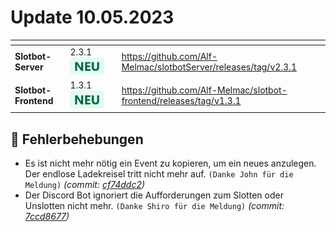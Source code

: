 # Update 10.05.2023

<table data-card-size="large" data-view="cards"><thead><tr><th></th><th></th><th data-hidden></th><th data-hidden data-card-target data-type="content-ref"></th></tr></thead><tbody><tr><td><strong>Slotbot-Server</strong></td><td>2.3.1 <img src="../../../.gitbook/assets/Badge-New.png" alt="Neu" data-size="line"></td><td></td><td><a href="https://github.com/Alf-Melmac/slotbotServer/releases/tag/v2.3.1">https://github.com/Alf-Melmac/slotbotServer/releases/tag/v2.3.1</a></td></tr><tr><td><strong>Slotbot-Frontend</strong></td><td>1.3.1 <img src="../../../.gitbook/assets/Badge-New.png" alt="Neu" data-size="line"></td><td></td><td><a href="https://github.com/Alf-Melmac/slotbot-frontend/releases/tag/v1.3.1">https://github.com/Alf-Melmac/slotbot-frontend/releases/tag/v1.3.1</a></td></tr></tbody></table>

## 🐞 Fehlerbehebungen

* Es ist nicht mehr nötig ein Event zu kopieren, um ein neues anzulegen. Der endlose Ladekreisel tritt nicht mehr auf. `(Danke John für die Meldung)` _(commit:_ [_cf74ddc2_](https://github.com/Alf-Melmac/slotbot-frontend/commit/cf74ddc2affbe2f23f6966b0b4797a198c47aa6a)_)_
* Der Discord Bot ignoriert die Aufforderungen zum Slotten oder Unslotten nicht mehr. `(Danke Shiro für die Meldung)` _(commit:_ [_7ccd8677_](https://github.com/Alf-Melmac/slotbotServer/commit/7ccd867775a046e8597fa3e0426407a8b8065530)_)_
